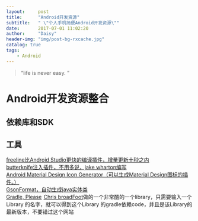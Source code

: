 ```yaml
---
layout:     post
title:      "Android开发资源"
subtitle:   " \"个人手机简便Android开发资源\""
date:       2017-07-01 11:02:20
author:     "Daisy"
header-img: "img/post-bg-rxcache.jpg"
catalog: true
tags:
    - Android
---
```


> “life is never easy. ”

# Android开发资源整合 #

## 依赖库和SDK ##

## 工具 ##
[freeline比Android Studio更快的编译插件，增量更新十秒之内](https://github.com/alibaba/freeline "freeline")<br>
[butterknife注入插件，不用多说，jake wharton编写](https://github.com/JakeWharton/butterknife)<br>
[Android Material Design Icon Generator（可以生成Material Design图标的插件。）](https://github.com/konifar/android-material-design-icon-generator-plugin)<br>
[GsonFormat，自动生成java实体类](https://plugins.jetbrains.com/plugin/7654-gsonformat)<br>
[Gradle, Please](http://gradleplease.appspot.com/#retrofit)  [Chris broadFoot](https://chrisbroadfoot.id.au/)做的一个非常酷的一个library，只需要输入一个Library 的名字，就可以得到这个Library 的gradle依赖code，并且是该Library的最新版本，不要错过这个网站<br>









